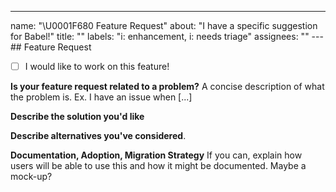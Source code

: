 ---

name: "\U0001F680 Feature Request"
about: "I have a specific suggestion for Babel!"
title: ""
labels: "i: enhancement, i: needs triage"
assignees: ""
---## Feature Request

<!-- Check this if you would like to implement a PR, we are more than happy to help you go through the process !-->

- [ ] I would like to work on this feature!

**Is your feature request related to a problem?**
A concise description of what the problem is. Ex. I have an issue when [...]

**Describe the solution you'd like**

**Describe alternatives you've considered**.

**Documentation, Adoption, Migration Strategy**
If you can, explain how users will be able to use this and how it might be documented. Maybe a mock-up?
